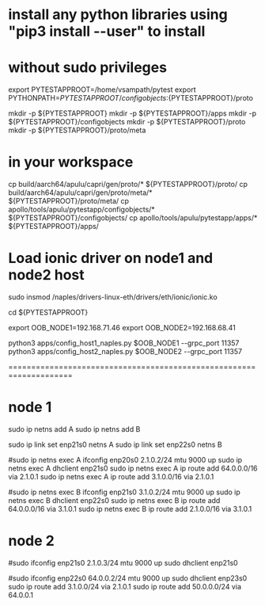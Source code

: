 # install any python libraries using "pip3 install <module> --user" to install
# without sudo privileges


export PYTESTAPPROOT=/home/vsampath/pytest
export PYTHONPATH=${PYTESTAPPROOT}/configobjects:${PYTESTAPPROOT}/proto

mkdir -p ${PYTESTAPPROOT}
mkdir -p ${PYTESTAPPROOT}/apps
mkdir -p ${PYTESTAPPROOT}/configobjects
mkdir -p ${PYTESTAPPROOT}/proto
mkdir -p ${PYTESTAPPROOT}/proto/meta

# in your workspace
cp build/aarch64/apulu/capri/gen/proto/* ${PYTESTAPPROOT}/proto/
cp build/aarch64/apulu/capri/gen/proto/meta/* ${PYTESTAPPROOT}/proto/meta/
cp apollo/tools/apulu/pytestapp/configobjects/* ${PYTESTAPPROOT}/configobjects/
cp apollo/tools/apulu/pytestapp/apps/* ${PYTESTAPPROOT}/apps/



# Load ionic driver on node1 and node2 host
sudo insmod /naples/drivers-linux-eth/drivers/eth/ionic/ionic.ko

cd ${PYTESTAPPROOT}

export OOB_NODE1=192.168.71.46
export OOB_NODE2=192.168.68.41

python3 apps/config_host1_naples.py $OOB_NODE1 --grpc_port 11357
python3 apps/config_host2_naples.py $OOB_NODE2 --grpc_port 11357


====================================================================


# node 1

sudo ip netns add A
sudo ip netns add B

sudo ip link set enp21s0 netns A
sudo ip link set enp22s0 netns B

#sudo ip netns exec A ifconfig enp20s0 2.1.0.2/24 mtu 9000 up
sudo ip netns exec A dhclient enp21s0
sudo ip netns exec A ip route add 64.0.0.0/16 via 2.1.0.1
sudo ip netns exec A ip route add 3.1.0.0/16 via 2.1.0.1

#sudo ip netns exec B ifconfig enp21s0 3.1.0.2/24 mtu 9000 up
sudo ip netns exec B dhclient enp22s0
sudo ip netns exec B ip route add 64.0.0.0/16 via 3.1.0.1
sudo ip netns exec B ip route add 2.1.0.0/16 via 3.1.0.1

# node 2

#sudo ifconfig enp21s0 2.1.0.3/24 mtu 9000 up
sudo dhclient enp21s0

#sudo ifconfig enp22s0 64.0.0.2/24 mtu 9000 up
sudo dhclient enp23s0
sudo ip route add 3.1.0.0/24 via 2.1.0.1
sudo ip route add 50.0.0.0/24 via 64.0.0.1
